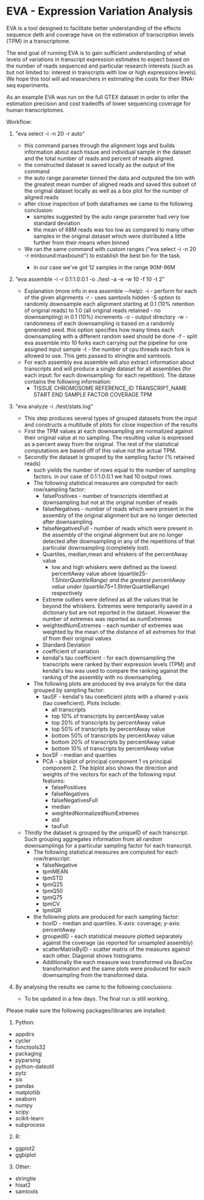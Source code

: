 # EVA - Expression Variation Analysis

EVA is a tool designed to facilitate better understanding of the effects sequence deth and coverage have on the estimation of transcription levels (TPM) in a transcriptome.

The end goal of running EVA is to gain sufficient understanding of what levels of variations in transcript expression estimates to expect based on the number of reads sequenced and particular research interests (such as but not limited to: interest in transcripts with low or high expressions levels). We hope this tool will aid researchers in estimating the costs for their RNA-seq experiments.

As an example EVA was run on the full GTEX dataset in order to infer the estimation precision and cost tradeoffs of lower sequencing coverage for human transcriptomes.

Workflow:
1. "eva select -i <path to the gtex data alignments made with hisat2> -n 20 -r auto"
	- this command parses through the alignment logs and builds information about each tissue and individual sample in the dataset and the total number of reads and percent of reads aligned.
	- the constructed dataset is saved locally as the output of the command
	- the auto range parameter binned the data and outputed the bin with the greatest mean number of aligned reads and saved this subset of the original dataset locally as well as a box plot for the number of aligned reads
	- after close inspection of both dataframes we came to the following conclusion:
		- samples suggested by the auto range parameter had very low standard deviation
		- the mean of 68M reads was too low as compared to many other samples in the original dataset which were distributed a little further from their means when binned
	- We ran the same command with custom ranges ("eva select -i <path to the gtex data alignments made with hisat2> -n 20 -r minbound:maxbound") to establish the best bin for the task.
		- in our case we've got 12 samples in the range 90M-96M
2. "eva assemble -i <paths to the samples as outputed by eva select> -r 0.1:1.0:0.1 -o ./test -a <path to the annotation> -e <path to the reference> -w 10 -f 10 -t 2"
	- Explanation (more info in eva assemble --help):
		-i - perform for each of the given alignments
		-r - uses samtools hidden -S option to randomly downsample each alignment starting at 0.1 (10% retention of original reads) to 1.0 (all original reads retained - no downsampling) in 0.1 (10%) increments
		-o - output directory
		-w - randomness of each downsampling is based on a randomly generated seed. this option specifies how many times each downsampling with a different random seed should be done
		-f - split eva assemble into 10 forks each carrying out the pipeline for one assigned input sample
		-t - the number of cpu threads each fork is allowed to use. This gets passed to stringtie and samtools.
	- For each assembly eva assemble will also extract information about transcripts and will produce a single dataset for all assemblies (for each input: for each downsampling: for each repetition). The datase contains the following information:
		- TISSUE CHROMOSOME REFERENCE_ID TRANSCRIPT_NAME START END SAMPLE FACTOR COVERAGE TPM
3. "eva analyze -i ./test/stats.log"
	- This step produces several types of grouped datasets from the input and constructs a multitude of plots for close inspection of the results
	- First the TPM values at each downsampling are normalized against their original value at no sampling. The resulting value is expressed as a percent away from the original. The rest of the statistical computations are based off of this value not the actual TPM.
	- Secondly the dataset is grouped by the sampling factor (% retained reads)
		- such yields the number of rows equal to the number of sampling factors. in our case of 0.1:1.0:0.1 we had 10 output rows.
		- The following statistical measures are computed for each row/sampling factor:
			- falsePositives - number of transcripts identified at downsampling but not at the original number of reads
			- falseNegatives - number of reads which were present in the assembly of the original alignment but are no longer detected after downsampling.
			- falseNegativesFull - number of reads which were present in the assembly of the original alignment but are no longer detected after downsampling in any of the repetitions of that particular downsampling (completely lost).
			- Quartiles, median,mean and whiskers of the percentAway value
				- low and high whiskers were defined as the lowest percentAway value above (quartile25-1.5*InterQuartileRange) and the greatest percentAway value under (quartile75+1.5*InterQuartileRange) respectively
			- Extreme outliers were defined as all the values that lie beyond the whiskers. Extremes were temporarily saved in a dictionary but are not reported in the dataset. However the number of extremes was reported as numExtremes
			- weightedNumExtremes - each number of extremes was weighted by the mean of the distance of all extremes for that sf from their original values
			- Standard Deviation
			- coefficient of variation
			- kendal's tau coefficient - for each downsampling the transcripts were ranked by their expression levels (TPM) and kendal's tau was used to compare the ranking against the ranking of the assembly with no downsampling.
		- The following plots are produced by eva analyze for the data grouped by sampling factor:
			- tauSF - kendal's tau coeeficient plots with a shared y-axis (tau coeeficient). Plots include:
				- all transcripts
				- top 10% of transcripts by percentAway value
				- top 20% of transcripts by percentAway value
				- top 50% of transcripts by percentAway value
				- bottom 50% of transcripts by percentAway value
				- bottom 20% of transcripts by percentAway value
				- bottom 10% of transcripts by percentAway value
			- boxSF - median and quartiles
			- PCA - a biplot of principal component 1 vs principal component 2. The biplot also shows the direction and weights of the vectors for each of the following input features:
				- falsePositives
				- falseNegatives
				- falseNegativesFull
				- median
				- weightedNormalizedNumExtremes
				- std
				- tauFull
	- Thirdly the dataset is grouped by the uniqueID of each transcript. Such grouping aggregates information from all random downsamplings for a particular sampling factor for each transcript.
		- The following statistical measures are computed for each row/transcript:
			- falseNegative
            - tpmMEAN
            - tpmSTD
            - tpmQ25
            - tpmQ50
            - tpmQ75
            - tpmCV
            - tpmIQR
        - the following plots are produced for each sampling factor:
        	- boxID - median and quartiles. X-axis: coverage; y-axis: percentAway
        	- groupedID - each statistical measure plotted separately against the coverage (as reported for unsampled assembly)
        	- scatterMatrixByID - scatter matrix of the measures against each other. Diagonal shows histograms
        	- Additionally the each measure was transformed via BoxCox transformation and the same plots were produced for each downsampling from the transformed data.

4. By analysing the results we came to the following conclusions:
	- To be updated in a few days. The final run is still working.

Please make sure the following packages/libraries are installed: 
1. Python:
 - appdirs
 - cycler
 - functools32
 - packaging
 - pyparsing
 - python-dateutil
 - pytz
 - six
 - pandas
 - matplotlib
 - seaborn
 - numpy
 - scipy
 - scikit-learn
 - subprocess
2. R:
 - ggplot2
 - ggbiplot
3. Other:
 - stringtie
 - hisat2
 - samtools